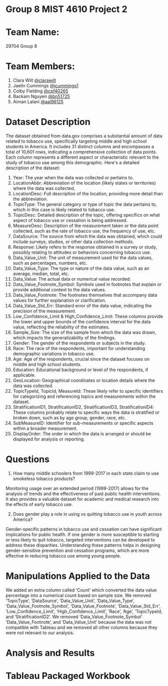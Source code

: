# Group 8 MIST 4610 Project 2

# Team Name: 
29704 Group 8

# Team Members: 
1. Clara Wilt [@clarawilt](https://github.com/clarawilt)
2. Jaelin Cummings [@jcummings1](https://github.com/jcummings1)
3. Colby Fielding [@cpf40265](https://github.com/cpf40265)
4. Backam Nguyen [@bn51725](https://github.com/bn51725)
5. Aiman Lalani [@aal96125](https://github.com/aal96125)

# Dataset Description 
The dataset obtained from data.gov comprises a substantial amount of data related to tobacco use, specifically targeting middle and high school students in America. It includes 31 distinct columns and encompasses a total of 10,601 rows, indicating a comprehensive collection of data points. Each column represents a different aspect or characteristic relevant to the study of tobacco use among this demographic. Here's a detailed description of the dataset:
1. Year: The year when the data was collected or pertains to.
2. LocationAbbr: Abbreviation of the location (likely states or territories) where the data was collected.
3. LocationDesc: Full description of the location, providing more detail than the abbreviation.
4. TopicType: The general category or type of topic the data pertains to, which in this case is likely related to tobacco use.
5. TopicDesc: Detailed description of the topic, offering specifics on what aspect of tobacco use or cessation is being addressed.
6. MeasureDesc: Description of the measurement taken or the data point collected, such as the rate of tobacco use, the frequency of use, etc.
7. DataSource: The source from which the data was obtained, which could include surveys, studies, or other data collection methods.
8. Response: Likely refers to the response obtained in a survey or study, possibly relating to attitudes or behaviors concerning tobacco use.
9. Data_Value_Unit: The unit of measurement used for the data values, such as percentages, numbers, etc.
10. Data_Value_Type: The type or nature of the data value, such as an average, median, total, etc.
11. Data_Value: The actual data or numerical value recorded.
12. Data_Value_Footnote_Symbol: Symbols used in footnotes that explain or provide additional context to the data values.
13. Data_Value_Footnote: The footnotes themselves that accompany data values for further explanation or clarification.
14. Data_Value_Std_Err: Standard error of the data value, indicating the precision of the measurement.
15. Low_Confidence_Limit & High_Confidence_Limit: These columns provide the lower and upper bounds of the confidence interval for the data value, reflecting the reliability of the estimates.
16. Sample_Size: The size of the sample from which the data was drawn, which impacts the generalizability of the findings.
17. Gender: The gender of the respondents or subjects in the study.
18. Race: The race of the respondents, important for understanding demographic variations in tobacco use.
19. Age: Age of the respondents, crucial since the dataset focuses on middle and high school students.
20. Education: Educational background or level of the respondents, if applicable.
21. GeoLocation: Geographical coordinates or location details where the data was collected.
22. TopicTypeId, TopicId, MeasureId: These likely refer to specific identifiers for categorizing and referencing topics and measurements within the dataset.
23. StratificationID1, StratificationID2, StratificationID3, StratificationID4: These columns probably relate to specific ways the data is stratified or broken down, such as by age group, gender, race, etc.
24. SubMeasureID: Identifier for sub-measurements or specific aspects within a broader measurement.
25. DisplayOrder: The order in which the data is arranged or should be displayed for analysis or reporting.


# Questions
1. How many middle schoolers from 1999-2017 in each state claim to use smokeless tobacco products?
   
Monitoring usage over an extended period (1999-2017) allows for the analysis of trends and the effectiveness of past public health interventions. It also provides a valuable dataset for academic and medical research into the effects of early tobacco use.

2. Does gender play a role in using vs quitting tobacco use in youth across America?
   
Gender-specific patterns in tobacco use and cessation can have significant implications for public health. If one gender is more susceptible to starting or less likely to quit tobacco, targeted interventions can be developed to address these disparities. Understanding these patterns helps in designing gender-sensitive prevention and cessation programs, which are more effective in reducing tobacco use among young people.

# Manipulations Applied to the Data
We added an extra column called ‘Count’ which converted the data value percentage into a numerical count based on sample size. We removed ‘TopicType’, ‘DataSource’, ‘Data_Value_Unit’, ‘Data_Value_Type’, ‘Data_Value_Footnote_Symbol’, ‘Data_Value_Footnote’,  ‘Data_Value_Std_Err’, ‘Low_Confidence_Limit’, ‘High_Confidence_Limit’, ‘Race’, ‘Age’, ‘TopicTypeId, and  ‘StratificationID2’. We removed ‘Data_Value_Footnote_Symbol’ ‘Data_Value_Footnote’, and ‘Data_Value_Unit’ because the data was not compatible with Tableau and we removed all other columns because they were not relevant to our analysis. 

# Analysis and Results 

# Tableau Packaged Workbook 
